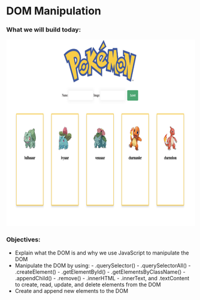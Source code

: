 # DOM Manipulation

### What we will build today: 

<p align="center">
    <img src="../assets/endgoal.png" width="750" height="500">
</p>

### Objectives:

- Explain what the DOM is and why we use JavaScript to manipulate the DOM
- Manipulate the DOM by using: - .querySelector() - .querySelectorAll() - .createElement() - .getElementById() - .getElementsByClassName() - .appendChild() - .remove() - .innerHTML - .innerText, and .textContent
  to create, read, update, and delete elements from the DOM
- Create and append new elements to the DOM
